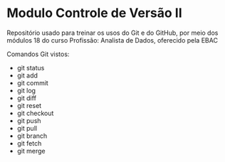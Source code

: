 # Modulo Controle de Versão II

Repositório usado para treinar os usos do Git e do GitHub, por meio dos módulos  18 do curso Profissão: Analista de Dados, oferecido pela EBAC

Comandos Git vistos:
- git status
- git add
- git commit
- git log
- git diff
- git reset
- git checkout
- git push
- git pull
- git branch
- git fetch
- git merge
